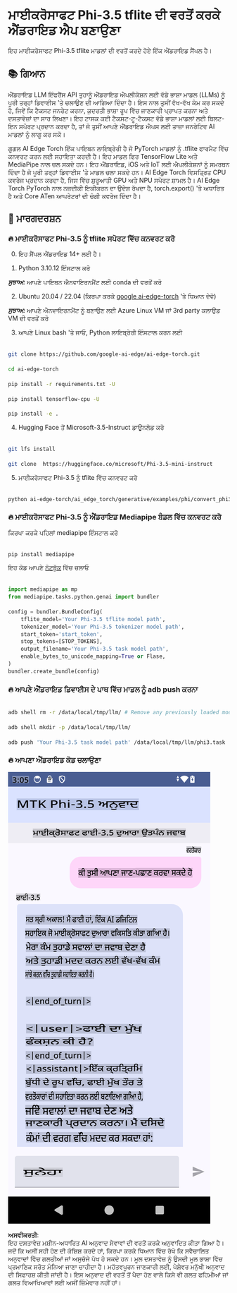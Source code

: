 # **ਮਾਈਕਰੋਸਾਫਟ Phi-3.5 tflite ਦੀ ਵਰਤੋਂ ਕਰਕੇ ਐਂਡਰਾਇਡ ਐਪ ਬਣਾਉਣਾ**

ਇਹ ਮਾਈਕਰੋਸਾਫਟ Phi-3.5 tflite ਮਾਡਲਾਂ ਦੀ ਵਰਤੋਂ ਕਰਦੇ ਹੋਏ ਇੱਕ ਐਂਡਰਾਇਡ ਸੈਂਪਲ ਹੈ।

## **📚 ਗਿਆਨ**

ਐਂਡਰਾਇਡ LLM ਇੰਫਰੈਂਸ API ਤੁਹਾਨੂੰ ਐਂਡਰਾਇਡ ਐਪਲੀਕੇਸ਼ਨ ਲਈ ਵੱਡੇ ਭਾਸ਼ਾ ਮਾਡਲ (LLMs) ਨੂੰ ਪੂਰੀ ਤਰ੍ਹਾਂ ਡਿਵਾਈਸ 'ਤੇ ਚਲਾਉਣ ਦੀ ਆਗਿਆ ਦਿੰਦਾ ਹੈ। ਇਸ ਨਾਲ ਤੁਸੀਂ ਵੱਖ-ਵੱਖ ਕੰਮ ਕਰ ਸਕਦੇ ਹੋ, ਜਿਵੇਂ ਕਿ ਟੈਕਸਟ ਜਨਰੇਟ ਕਰਨਾ, ਕੁਦਰਤੀ ਭਾਸ਼ਾ ਰੂਪ ਵਿੱਚ ਜਾਣਕਾਰੀ ਪ੍ਰਾਪਤ ਕਰਨਾ ਅਤੇ ਦਸਤਾਵੇਜ਼ਾਂ ਦਾ ਸਾਰ ਲਿਖਣਾ। ਇਹ ਟਾਸਕ ਕਈ ਟੈਕਸਟ-ਟੂ-ਟੈਕਸਟ ਵੱਡੇ ਭਾਸ਼ਾ ਮਾਡਲਾਂ ਲਈ ਬਿਲਟ-ਇਨ ਸਪੋਰਟ ਪ੍ਰਦਾਨ ਕਰਦਾ ਹੈ, ਤਾਂ ਜੋ ਤੁਸੀਂ ਆਪਣੇ ਐਂਡਰਾਇਡ ਐਪਸ ਲਈ ਤਾਜ਼ਾ ਜਨਰੇਟਿਵ AI ਮਾਡਲਾਂ ਨੂੰ ਲਾਗੂ ਕਰ ਸਕੋ।

ਗੂਗਲ AI Edge Torch ਇੱਕ ਪਾਇਥਨ ਲਾਇਬ੍ਰੇਰੀ ਹੈ ਜੋ PyTorch ਮਾਡਲਾਂ ਨੂੰ .tflite ਫਾਰਮੈਟ ਵਿੱਚ ਕਨਵਰਟ ਕਰਨ ਲਈ ਸਹਾਇਤਾ ਕਰਦੀ ਹੈ। ਇਹ ਮਾਡਲ ਫਿਰ TensorFlow Lite ਅਤੇ MediaPipe ਨਾਲ ਚਲ ਸਕਦੇ ਹਨ। ਇਹ ਐਂਡਰਾਇਡ, iOS ਅਤੇ IoT ਲਈ ਐਪਲੀਕੇਸ਼ਨਾਂ ਨੂੰ ਸਮਰਥਨ ਦਿੰਦਾ ਹੈ ਜੋ ਪੂਰੀ ਤਰ੍ਹਾਂ ਡਿਵਾਈਸ 'ਤੇ ਮਾਡਲ ਚਲਾ ਸਕਦੇ ਹਨ। AI Edge Torch ਵਿਸਤ੍ਰਿਤ CPU ਕਵਰੇਜ ਪ੍ਰਦਾਨ ਕਰਦਾ ਹੈ, ਜਿਸ ਵਿੱਚ ਸ਼ੁਰੂਆਤੀ GPU ਅਤੇ NPU ਸਪੋਰਟ ਸ਼ਾਮਲ ਹੈ। AI Edge Torch PyTorch ਨਾਲ ਨਜ਼ਦੀਕੀ ਇਕੀਕਰਨ ਦਾ ਉਦੇਸ਼ ਰੱਖਦਾ ਹੈ, torch.export() 'ਤੇ ਅਧਾਰਿਤ ਹੈ ਅਤੇ Core ATen ਆਪਰੇਟਰਾਂ ਦੀ ਚੰਗੀ ਕਵਰੇਜ ਦਿੰਦਾ ਹੈ।

## **🪬 ਮਾਰਗਦਰਸ਼ਨ**

### **🔥 ਮਾਈਕਰੋਸਾਫਟ Phi-3.5 ਨੂੰ tflite ਸਪੋਰਟ ਵਿੱਚ ਕਨਵਰਟ ਕਰੋ**

0. ਇਹ ਸੈਂਪਲ ਐਂਡਰਾਇਡ 14+ ਲਈ ਹੈ।

1. Python 3.10.12 ਇੰਸਟਾਲ ਕਰੋ

***ਸੁਝਾਅ:*** ਆਪਣੇ ਪਾਇਥਨ ਐਨਵਾਇਰਨਮੈਂਟ ਲਈ conda ਦੀ ਵਰਤੋਂ ਕਰੋ

2. Ubuntu 20.04 / 22.04 (ਕਿਰਪਾ ਕਰਕੇ [google ai-edge-torch](https://github.com/google-ai-edge/ai-edge-torch) 'ਤੇ ਧਿਆਨ ਦੇਵੋ)

***ਸੁਝਾਅ:*** ਆਪਣੇ ਐਨਵਾਇਰਨਮੈਂਟ ਨੂੰ ਬਣਾਉਣ ਲਈ Azure Linux VM ਜਾਂ 3rd party ਕਲਾਉਡ VM ਦੀ ਵਰਤੋਂ ਕਰੋ

3. ਆਪਣੇ Linux bash 'ਤੇ ਜਾਓ, Python ਲਾਇਬ੍ਰੇਰੀ ਇੰਸਟਾਲ ਕਰਨ ਲਈ

```bash

git clone https://github.com/google-ai-edge/ai-edge-torch.git

cd ai-edge-torch

pip install -r requirements.txt -U 

pip install tensorflow-cpu -U

pip install -e .

```

4. Hugging Face ਤੋਂ Microsoft-3.5-Instruct ਡਾਊਨਲੋਡ ਕਰੋ

```bash

git lfs install

git clone  https://huggingface.co/microsoft/Phi-3.5-mini-instruct

```

5. ਮਾਈਕਰੋਸਾਫਟ Phi-3.5 ਨੂੰ tflite ਵਿੱਚ ਕਨਵਰਟ ਕਰੋ

```bash

python ai-edge-torch/ai_edge_torch/generative/examples/phi/convert_phi3_to_tflite.py --checkpoint_path  Your Microsoft Phi-3.5-mini-instruct path --tflite_path Your Microsoft Phi-3.5-mini-instruct tflite path  --prefill_seq_len 1024 --kv_cache_max_len 1280 --quantize True

```

### **🔥 ਮਾਈਕਰੋਸਾਫਟ Phi-3.5 ਨੂੰ ਐਂਡਰਾਇਡ Mediapipe ਬੰਡਲ ਵਿੱਚ ਕਨਵਰਟ ਕਰੋ**

ਕਿਰਪਾ ਕਰਕੇ ਪਹਿਲਾਂ mediapipe ਇੰਸਟਾਲ ਕਰੋ

```bash

pip install mediapipe

```

ਇਹ ਕੋਡ ਆਪਣੇ [ਨੋਟਬੁੱਕ](../../../../../../code/09.UpdateSamples/Aug/Android/convert/convert_phi.ipynb) ਵਿੱਚ ਚਲਾਓ

```python

import mediapipe as mp
from mediapipe.tasks.python.genai import bundler

config = bundler.BundleConfig(
    tflite_model='Your Phi-3.5 tflite model path',
    tokenizer_model='Your Phi-3.5 tokenizer model path',
    start_token='start_token',
    stop_tokens=[STOP_TOKENS],
    output_filename='Your Phi-3.5 task model path',
    enable_bytes_to_unicode_mapping=True or Flase,
)
bundler.create_bundle(config)

```

### **🔥 ਆਪਣੇ ਐਂਡਰਾਇਡ ਡਿਵਾਈਸ ਦੇ ਪਾਥ ਵਿੱਚ ਮਾਡਲ ਨੂੰ adb push ਕਰਨਾ**

```bash

adb shell rm -r /data/local/tmp/llm/ # Remove any previously loaded models

adb shell mkdir -p /data/local/tmp/llm/

adb push 'Your Phi-3.5 task model path' /data/local/tmp/llm/phi3.task

```

### **🔥 ਆਪਣਾ ਐਂਡਰਾਇਡ ਕੋਡ ਚਲਾਉਣਾ**

![ਡੈਮੋ](../../../../../../translated_images/demo.8981711efb5a9cee5dcd835f66b3b31b94b4f3e527300e15a98a0d48863b9fbd.pa.png)

**ਅਸਵੀਕਰਤੀ**:  
ਇਹ ਦਸਤਾਵੇਜ਼ ਮਸ਼ੀਨ-ਅਧਾਰਿਤ AI ਅਨੁਵਾਦ ਸੇਵਾਵਾਂ ਦੀ ਵਰਤੋਂ ਕਰਕੇ ਅਨੁਵਾਦਿਤ ਕੀਤਾ ਗਿਆ ਹੈ। ਜਦੋਂ ਕਿ ਅਸੀਂ ਸਹੀ ਹੋਣ ਦੀ ਕੋਸ਼ਿਸ਼ ਕਰਦੇ ਹਾਂ, ਕਿਰਪਾ ਕਰਕੇ ਧਿਆਨ ਵਿੱਚ ਰੱਖੋ ਕਿ ਸਵੈਚਾਲਿਤ ਅਨੁਵਾਦਾਂ ਵਿੱਚ ਗਲਤੀਆਂ ਜਾਂ ਅਸੁਚੱਜੇ ਪੱਖ ਹੋ ਸਕਦੇ ਹਨ। ਮੂਲ ਦਸਤਾਵੇਜ਼ ਨੂੰ ਉਸਦੀ ਮੂਲ ਭਾਸ਼ਾ ਵਿੱਚ ਪ੍ਰਮਾਣਿਕ ਸਰੋਤ ਮੰਨਿਆ ਜਾਣਾ ਚਾਹੀਦਾ ਹੈ। ਮਹੱਤਵਪੂਰਨ ਜਾਣਕਾਰੀ ਲਈ, ਪੇਸ਼ੇਵਰ ਮਨੁੱਖੀ ਅਨੁਵਾਦ ਦੀ ਸਿਫਾਰਸ਼ ਕੀਤੀ ਜਾਂਦੀ ਹੈ। ਇਸ ਅਨੁਵਾਦ ਦੀ ਵਰਤੋਂ ਤੋਂ ਪੈਦਾ ਹੋਣ ਵਾਲੇ ਕਿਸੇ ਵੀ ਗਲਤ ਫਹਿਮੀਆਂ ਜਾਂ ਗਲਤ ਵਿਆਖਿਆਵਾਂ ਲਈ ਅਸੀਂ ਜ਼ਿੰਮੇਵਾਰ ਨਹੀਂ ਹਾਂ।